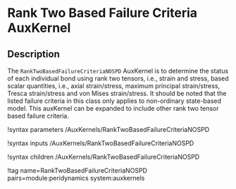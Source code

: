 # Rank Two Based Failure Criteria AuxKernel

## Description

The `RankTwoBasedFailureCriteriaNOSPD` AuxKernel is to determine the status of each individual bond using rank two tensors, i.e., strain and stress, based scalar quantities, i.e., axial strain/stress, maximum principal strain/stress, Tresca strain/stress and von Mises strain/stress. It should be noted that the listed failure criteria in this class only applies to non-ordinary state-based model. This auxKernel can be expanded to include other rank two tensor based failure criteria.


!syntax parameters /AuxKernels/RankTwoBasedFailureCriteriaNOSPD

!syntax inputs /AuxKernels/RankTwoBasedFailureCriteriaNOSPD

!syntax children /AuxKernels/RankTwoBasedFailureCriteriaNOSPD

!tag name=RankTwoBasedFailureCriteriaNOSPD pairs=module:peridynamics system:auxkernels
